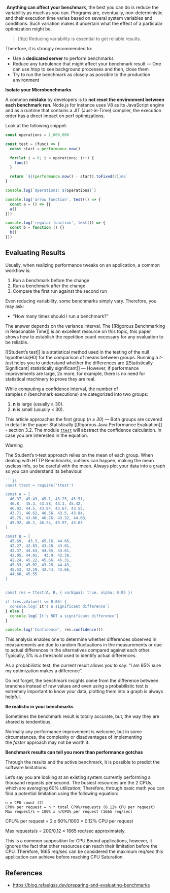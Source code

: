  **Anything can affect your benchmark**, the best you can do is reduce the variability as much as you can. Programs are, eventually, non-deterministic and their execution time varies based on several system variables and conditions. Such variation makes it uncertain what the effect of a particular optimization might be.

> [!tip] Reducing variability is essential to get reliable results.

Therefore, it is strongly recommended to:

- Use a **dedicated server** to perform benchmarks
- Reduce any turbulence that might affect your benchmark result — One can use htop to see background processes and then, close them
- Try to run the benchmark as closely as possible to the production environment

**Isolate your Microbenchmarks**

A common **mistake** by developers is to **not reset the environment between each benchmark run**. Node.js for instance uses V8 as its JavaScript engine and as a runtime that contains a JIT (Just-in-Time) compiler, the execution order has a direct impact on perf optimizations.

Look at the following snippet:

```js
const operations = 1_000_000

const test = (func) => {
  const start = performance.now()

  for(let i = 0; i < operations; i++) {
    func()
  }

  return `${(performance.now() - start).toFixed(7)}ms`
}

console.log(`Operations: ${operations}`)

console.log('arrow function', test(() => {
  const a = () => {}
  a()
}))

console.log('regular function', test(() => {
  const b = function () {}
  b()
}))
```

## Evaluating Results

Usually, when realizing performance tweaks on an application, a common workflow is:

1. Run a benchmark before the change
2. Run a benchmark after the change
3. Compare the first run against the second run

Even reducing variability, some benchmarks simply vary. Therefore, you may ask:

- “How many times should I run a benchmark?”

The answer depends on the variance interval. The [[Rigorous Benchmarking in Reasonable Time]] is an excellent resource on this topic, this paper shows how to establish the repetition count necessary for any evaluation to be reliable.

[[Student’s test]] is a statistical method used in the testing of the null hypothesis(H0) for the comparison of means between groups. Running a _t-test_ helps you to understand whether the differences are [[Statistically Significant| statistically significant]] — However, if performance improvements are large, 2x more, for example, there is no need for statistical machinery to prove they are real.

While computing a confidence interval, the number of samples _n_ (benchmark executions) are categorized into two groups:

1. **n** is large (usually ≥ 30).
2. **n** is small (usually < 30).

This article approaches the first group (_n ≥ 30_) — Both groups are covered in detail in the paper Statistically [[Rigorous Java Performance Evaluation]] - section 3.2. The module [`ttest`](https://www.npmjs.com/package/ttest) will abstract the confidence calculation. In case you are interested in the equation.

> [!warning]
> The Student’s t-test approach relies on the mean of each group. When dealing with HTTP Benchmarks, outliers can happen, making the mean useless info, so be careful with the mean. Always plot your data into a graph so you can understand its behaviour.

```js
```js
const ttest = require('ttest')

const A = [
  46.37, 45.43, 45.1, 43.25, 45.51,
  46.8,  45.3, 43.58, 43.3, 45.42,
  46.02, 44.5, 43.94, 43.67, 43.55,
  43.71, 46.62, 46.56, 43.5, 43.84,
  45.75, 43.86, 46.76, 43.32, 44.08,
  45.92, 46.2, 46.24, 43.97, 43.03
]

const B = [
  45.69,  43.3, 45.16, 44.66,
  42.27, 42.83, 43.28, 43.01,
  43.37, 44.64, 44.85, 44.61,
  42.05, 44.01,  43.9, 42.39,
  42.24, 45.22, 45.66, 45.31,
  45.33, 45.02, 43.26, 44.43,
  45.53, 42.19, 42.44, 43.66,
  44.66, 45.55
]


const res = ttest(A, B, { varEqual: true, alpha: 0.05 })

if (res.pValue() <= 0.05) {
  console.log(`It's a significant difference`)
} else {
  console.log(`It's NOT a significant difference`)
}

console.log('Confidence', res.confidence())
```

This analysis enables one to determine whether differences observed in measurements are due to random fluctuations in the measurements or due to actual differences in the alternatives compared against each other. Typically, 5% is a threshold used to identify actual differences.

As a probabilistic test, the current result allows you to say: “I am 95% sure my optimization makes a difference”.

Do not forget, the benchmark insights come from the difference between branches instead of raw values and even using a probabilistic test is extremely important to know your data, plotting them into a graph is always helpful.

**Be realistic in your benchmarks**

Sometimes the benchmark result is totally accurate, but, the way they are shared is tendentious.

Normally any performance improvement is welcome, but in some circumstances, the complexity or disadvantages of implementing the _faster_ approach may not be worth it.

**Benchmark results can tell you more than performance gotchas**

Through the results and the active benchmark, it is possible to predict the software limitations.

Let’s say you are looking at an existing system currently performing a thousand requests per second. The busiest resources are the 2 CPUs, which are averaging 60% utilization; Therefore, through basic math you can find a potential limitation using the following equation:

```
n = CPU count (2)
CPU% per request = n * total CPU%/requests (0.12% CPU per request)
Max request/s = 100% x n/CPU% per request (1665 req/sec)
```

CPU% per request = 2 x 60%/1000 = 0.12% CPU per request

Max requests/s = 200/0.12 = 1665 req/sec approximately.

This is a common supposition for CPU Bound applications, however, it ignores the fact that other resources can reach their limitation before the CPU. Therefore, 1665 req/sec can be considered the maximum req/sec this application can achieve before reaching CPU Saturation.

## References

- https://blog.rafaelgss.dev/preparing-and-evaluating-benchmarks